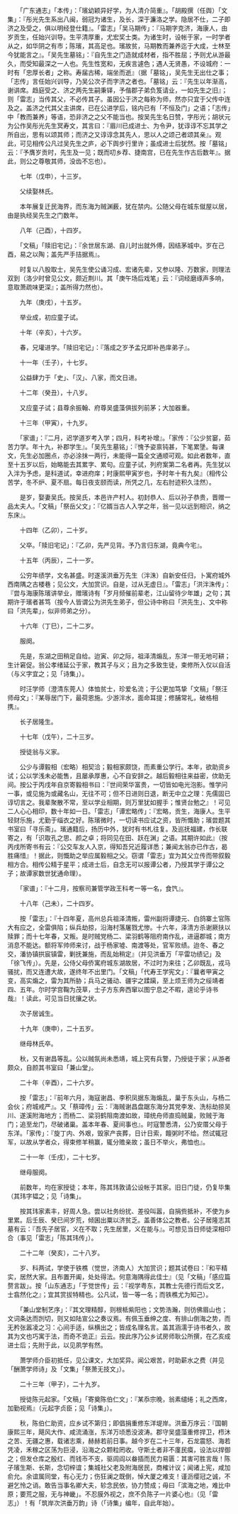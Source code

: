 <!-- { "loadSidebar": true } -->
　　「广东通志」「本传」：「璸幼颖异好学，为人清介简重』。「胡殿撰（任舆）「文集」：『彤光先生系出八闽，弱冠为诸生，及长，深于濂洛之学。隐居不仕，二子即济之及受之，俱以明经登仕籍』。「雷志」「吴马期传」：『马期字克济，海康人，由岁贡生，任始兴训导。生平清厚重，尤宏奖士类。为诸生时，设帐于家，一时学者从之，如华阴之有市；陈璸，其高足也。璸故贫，马期教而兼养迄于大成，士林至今犹能言之』。「吴先生墓铭」：『自先生之门造就成材者，指不胜屈；予则尤从游最久，而受知最深之一人也。先生性宽和，无疾言遽色；遇人无贤愚，不设城府：一时有「忠厚长者」之称。寿届古稀，端坐而逝』（据「墓铭」，吴先生无出仕之事；「志传」言任始兴训导，乃吴公次子而字济之者也。「墓铭」云：『先生以年渐高，谢讲席。趋庭受之、济之两先生嗣秉铎，予偕郡子弟负笈请业，一如先生之旧』；则「雷志」当传其父，不必传其子。虽因公于济之每称为师，然亦只宜于父传中连及之。盖济之代其父主讲席，已在公进学后，铭内已有「不恒及门」之语；「志传」中「教而兼养」等语，恐非济之之父不能当也。按吴先生名日赞，字彤光；胡状元为公作吴彤光先生冥寿文，其言曰：『眉川已成进士、为令尹，犹谆谆不忘其学之所自出，思有以颂其师；而济之又谆谆念其先人，思以人之颂己者颂其亲』。观此，可见相传公凡过吴先生之庐，必下舆步行里许；虽成进士后犹然。按「墓铭」云：『予膺岁贡时，先生及一见；既而叨乡荐、捷南宫，已在先生作古后数年』。据此，则公之尊敬其师，没齿不忘也）。

　　七年（戊申），十三岁。

　　父续娶林氏。

　　本年展复迁民海界，而东海为贼渊薮，犹在禁内。公随父母在城东僦屋以居，由是执经吴先生之门数年。

　　八年（己酉），十四岁。

　　「文稿」「赎旧宅记」：『余世居东湖、自儿时出就外傅，因结茅城中。岁在己酉，易之以陶；盖先严手拮据焉』。

　　时复以八股取士，吴先生使公诵习成、宏诸先辈，又参以隆、万数家，则理法双到（洛少时曾见公文，颇近荆川。其「庚午场后戏笔」云：『词经磨琢声多响，意取萧疏味更深』；盖所得力然也）。

　　九年（庚戌），十五岁。

　　举业成，初应童子试。

　　十年（辛亥），十六岁。

　　春，兄瓘进学。「赎旧宅记」：『落成之岁予孟兄即补邑庠弟子』。

　　十一年（壬子），十七岁。

　　公益肆力于「史」、「汉」、八家，而文日进。

　　十二年（癸丑），十八岁。

　　又应童子试；县尊余振翰、府尊吴盛藻俱拔列前茅；大加器重。

　　十三年（甲寅），十九岁。

　　「家谱」：『二月，迟学道岁考入学；四月，科考补增』。「家传：『公少贫窭，茹苦力学。年十九，补郡学生』。「吴先生墓铭」：『愧予姿禀钝甚，下笔累墬。每课文，先生必加圈点，亦必涂抹一两行，未能得一篇全文通顺可观。如此者数年，直至十五岁以后，始略能去其累字、累句。应童子试，列府案第二名者再。先生犹以入泮为予虑，是科道试，幸进府庠；时康熙甲寅岁也，予时年十有九矣』（相传公苦学，冬不炉、夏不扇。每日夜支颐而读，所凭之几，左右肘迹积久洼然）。

　　是岁，娶妻吴氏。按吴氏，本邑许产村人。初封恭人、后以孙子恭贵，晋赠一品太夫人。「文稿」「祭岳父文」：『亿婿当古人入学之年，翁一见以远到相识，纳之东床』。

　　十四年（乙卯），二十岁。

　　父卒。「赎旧宅记」：『乙卯，先严见背。予乃言归东湖，竟典今宅』。

　　十五年（丙辰），二十一岁。

　　公穷年绩学，文名甚盛。时遂溪洪垂万先生（泮洙）自新安任归，卜寓府城外西南隅之古楼巷；见公文，大加赏识。自是，过从无虚日』。「雷志」「洪泮洙传」：『尝与海康陈璸讲举业，赠璸诗有「岁月频催前辈老，江山留待少年雄」之句；其期许于璸者甚笃（按今人皆谓公为洪先生弟子，但公诗中称曰「洪先生」、文中称曰「洪先辈」，似非师弟之分）。

　　十六年（丁巳），二十二岁。

　　服阕。

　　先是，东湖之田稍足自给。迨寅、卯之际，祖泽清煽乱，东洋一带无地可耕；生计窘促。翁公孝绪延公于家，教其子与义；且为之多致生徒，束修所入仅以自活（与义字宜之；见「诗集」）。

　　时汪学师（澄清东莞人）体恤贫士，珍爱名流；于公更加笃挚「文稿」「祭汪师母文」：『某辱居门下，最荷恩施。少游泮水，面命耳提；修脯常礼，破格相携』。

　　长子居隆生。

　　十七年（戊午），二十三岁。

　　授徒翁与义家。

　　公少与谭毅相（宏略）相契洽；毅相家颇饶，而素重公学行。本年，欲助资乡试；公以学浅未必能售，且屡承厚惠，心不自安辞之。越后毅相往来益密，佽助无间。按公于丙戌年自京寄毅相书曰：『世间荣华富贵，一切皆如电光泡影。惟学问一事，或见施为或藏名山，无往不可；但不日进则日退，断无中立之理：先儒固已谆切言之。我辈聚散不常，至以学业相期，则万里犹如握手；惟贤台勉之』！可见二人心心相印，数十年如一日。「雷志」「谭宏略传」：『宏略，贡生，海康人。生平轻财乐施，尤勤于缁衣之好。陈璸微时，一切读书应试之资，皆所慨助；璸尝题其书室曰「寻乐斋」。璸通籍后，扬历中外，犹时有书札往复。及巡抚福建，作长联寄之，有「识取孔之思、颜之卓；将同见在田、跃在渊」之语。其期许如此』（按丙戌所寄书有云：『公交车友人入京，得知吾兄近履详悉；兼闻太翁亦已作古，曷胜痛惜』！据此，则慨助之举应属毅相之父。窃谓「雷志」宜为其父立传而带叙毅相方合。相传公精于星平；成进士后，自念无可以报谭公者，乃授其学于谭公之子；故谭家数世犹通命理）。

　　「家谱」：『十二月，按察司兼管学政王科考一等一名，食饩』。

　　十八年（己未），二十四岁。

　　按「雷志」：『十四年夏，高州总兵祖泽清叛，雷州副将谭捷元、白鸽寨土官陈大有应之，全雷俱陷；纵兵劫掠，沿海村落屠戮尤惨。十六年，泽清方杀谢厥扶以赎罪；而十七年春，又叛。是时贼党杨二、梁羽鹤等阻府南作乱，进逼郡城；南方消息不能达。额将军帅师来讨，战于杨家墟、南渡等处，官军败绩。迨冬、春之交，潘协镇拱宸镇雷，剿抚兼施，而乱始稍定』（并见洪垂万「平雷功绩记」及「徐飞传」）。先是，公侍父母侨寓府城东湖故居，不过时为来往；乙卯既乱，戎马骚扰，而又连遭大故，遂终年不出里门。「文稿」「代寿王学宪文」：『曩者甲寅之变，高实煽之，雷为其所胁；兵马之骚动、疆宇之蹂躏，至上烦王师为之绥靖者四、五年。尔时学宫鞠为茂草，士子方东奔西窜以图宁息之不暇，遑论乎诗书哉』！读此，可见当日扰攘之状。

　　次子居诚生。

　　十九年（庚申），二十五岁。

　　继母林氏卒。

　　秋，又有谢昌等乱。公以贼氛尚未悉靖，城上究有兵警，乃授徒于家；从游者颇众，自颜其书室曰「兼山堂」。

　　二十年（辛酉），二十六岁。

　　按「雷志」：『前年六月，海寇谢昌、李积凤据东海煽乱，巢于东头山，与杨二会伙；府城戒严』。又「蔡璋传」云：『海贼谢昌盘踞东海分其党李发、洗标劫掠吴川、遂溪附海地方；而杨二、梁羽鹤阻南渡如故，璋统舟师直捣贼巢，败贼于海门；追至龙门，尽破诸巢。盖本年春、夏间事也』。时寇警悉清，公乃安厝父母于东洋。「家传」：『旋丁内、外艰，毁家产丧葬，日计日索，饘粥时不给。然试辄冠军，以故从学者众，得束修羊稍赢，辄分赡亲故；虽日不举火，弗恤也』。

　　二十一年（壬戌），二十七岁。

　　继母服阕。

　　前数年，均在家授徒；本年，陈其玮敦请公设帐于其家。旧日门徒，仍复毕集（其玮字韫之；见「诗集」。

　　按其玮家素丰，好周人急。尝以社务纷扰、差役叫嚣，自捐赀抵补，不使为乡里累。后壬辰、癸巳间岁荒，倾囷出粟以济贫乏。盖善体公之教者。公子居隆志其墓有云：『吾先子居官，义在不取；先生居里，义在能与』。可想见当日师徒深相印合（事见「雷志」「陈其玮传」）。

　　二十二年（癸亥），二十八岁。

　　岁、科两试，学使于铁樵（觉世，济南人）大加赏识；题其试卷曰：『和平精实，居然大家。且布置开阖，处处得法。何意海隅得此佳士』（见「文稿」「感应篇赘言跋」。按「山东通志」「于觉世传」云：『视学粤东，其教士先德行而后文艺，士翕然化之』；宜其赏拔特精也。公凡试，皆一等一名；而铁樵尤为知己）。

　　「兼山堂制艺序」：『其文理精醇，则根柢紫阳也；文势浩瀚，则彷佛眉山也；文词条达而剀切，则又如陆宣公之奏议焉。有佩玉垂绅之度、有排山倒海之势，而无矜张嚣凌之习：心间手适，纵横出之；皆成名理名言。盖其涵濡于诗书者久，故其为文也巧寓于法，而奇不诡正』云云。按此序乃公乡试房师耿公所撰，在乙亥成进士后；先附于此，以见夙学有然。

　　萧学师介臣初抵任，见公课文，大加奖异。闻公艰苦，时助薪水之费（并见「酬萧学师诗」及「文集」「祭萧无技文」）。

　　二十三年（甲子），二十九岁。

　　授徒陈元起家。「文稿」「寄奠陈伯仁文」：『某忝宗晚，翁素缱绻；礼之西席，加勤视焉』（元起字贞臣；见「诗集」）。

　　秋，陈伯仁助资，应乡试不第归；即倡捐重修东洋堤岸。洪垂万序云：『国朝康熙三年，飓风大作、咸流涌涨，东洋万顷悉没波涛。郡守吴盛藻重修捍卫，栉沐之苦、无疆之惠，载诸志乘，赫赫若前日事。越今岁在二十三年，石龙震怒、海若凭凌，禾稼之区荡为巨浸，沿海之众颗粒罔收。守斯土者非不廑民瘼，设法以捍御之；但发仓库之殷红、而钱币不支，驱闾阎以畚插而民力易匮：其害可胜言哉！陈子璸生斯、长斯，念切梓谊；集城社父老及附海居民，商榷计议；闻诸上宪，咸加俞允。余谊属同堂，有心无力；伤狂澜之既倒，悼大厦之难支！谨沥缨冠之诚，不避乞怜之诮。敢告当事名卿大夫，轸念民依，协力赞成；毋曰「滨海之地，难比中原；要荒之服，无与神畿」。不忍膜外视之，庶不负陈子一片婆心也』（见「雷志」）！有「筑岸次洪垂万韵」诗（「诗集」编年，自此年始）。

